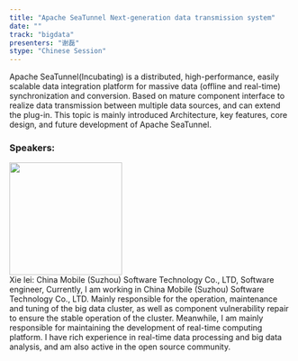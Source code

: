 ```yaml
---
title: "Apache SeaTunnel Next-generation data transmission system"
date: "" 
track: "bigdata"
presenters: "谢磊"
stype: "Chinese Session"
---
```

Apache SeaTunnel(Incubating) is a distributed, high-performance, easily scalable data integration platform for massive data (offline and real-time) synchronization and conversion. Based on mature component interface to realize data transmission between multiple data sources, and can extend the plug-in. This topic is mainly introduced
Architecture, key features, core design, and future development of Apache SeaTunnel.
 ### Speakers: 
 <img src="images/speaker/1249.png" width="200" /><br>Xie lei: China Mobile (Suzhou) Software Technology Co., LTD, Software engineer, Currently, I am working in China Mobile (Suzhou) Software Technology Co., LTD. Mainly responsible for the operation, maintenance and tuning of the big data cluster, as well as component vulnerability repair to ensure the stable operation of the cluster. Meanwhile, I am mainly responsible for maintaining the development of real-time computing platform. I have rich experience in real-time data processing and big data analysis, and am also active in the open source community.
 